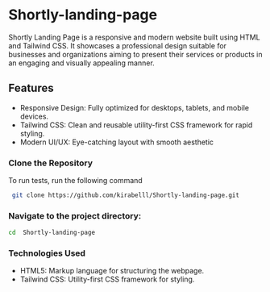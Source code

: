 # Shortly-landing-page

Shortly Landing Page is a responsive and modern website built using HTML and Tailwind CSS. It showcases a professional design suitable for businesses and organizations aiming to present their services or products in an engaging and visually appealing manner.

## Features


- Responsive Design: Fully optimized for desktops, tablets, and mobile devices.
- Tailwind CSS: Clean and reusable utility-first CSS framework for rapid styling.
- Modern UI/UX: Eye-catching layout with smooth aesthetic


### Clone the Repository

To run tests, run the following command

```bash
 git clone https://github.com/kirabelll/Shortly-landing-page.git
```

### Navigate to the project directory:


```bash
cd  Shortly-landing-page
```

### Technologies Used

- HTML5: Markup language for structuring the webpage.
- Tailwind CSS: Utility-first CSS framework for styling.



    